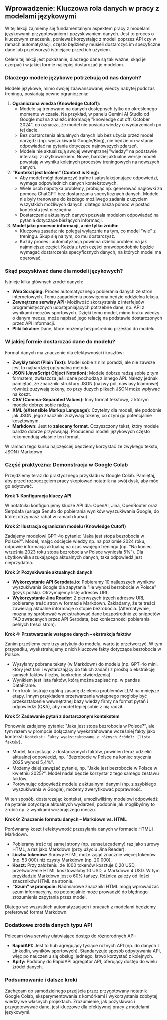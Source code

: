 ## Wprowadzenie: Kluczowa rola danych w pracy z modelami językowymi
W tej lekcji zajmiemy się fundamentalnym aspektem pracy z modelami językowymi: przygotowaniem i pozyskiwaniem danych. Jest to proces o kluczowym znaczeniu, ponieważ korzystając z modeli poprzez API czy w ramach automatyzacji, często będziemy musieli dostarczyć im specyficzne dane lub przetworzyć istniejące przed ich użyciem.

Celem tej lekcji jest pokazanie, dlaczego dane są tak ważne, skąd je czerpać i w jakiej formie najlepiej dostarczać je modelom.

### Dlaczego modele językowe potrzebują od nas danych?
Modele językowe, mimo swojej zaawansowanej wiedzy nabytej podczas treningu, posiadają pewne ograniczenia:

1.  **Ograniczona wiedza (Knowledge Cutoff):**
    *   Modele są trenowane na danych dostępnych tylko do określonego momentu w czasie. Na przykład, w panelu Gemini AI Studio od Google można znaleźć informację "knowledge cut off: October 2024", co oznacza, że model nie posiada wiedzy o wydarzeniach po tej dacie.
    *   Bez dostarczenia aktualnych danych lub bez użycia przez model narzędzi (np. wyszukiwarki Google/Bing), nie będzie on w stanie odpowiadać na pytania dotyczące najnowszych zdarzeń.
    *   Modele nie aktualizują swojej wewnętrznej "wiedzy" na podstawie interakcji z użytkownikiem. Nowe, bardziej aktualne wersje modeli powstają w wyniku kolejnych procesów treningowych na nowszych danych.
2.  **"Kontekst jest królem" (Context is King):**
    *   Aby model mógł dostarczyć trafne i satysfakcjonujące odpowiedzi, wymaga odpowiednich danych kontekstowych.
    *   Wiele osób napotyka problemy, próbując np. generować nagłówki za pomocą ChatGPT bez dostarczania specyficznych danych. Modele nie były trenowane do każdego możliwego zadania z użyciem wszystkich możliwych danych, dlatego nasza pomoc w postaci kontekstu jest niezbędna.
    *   Dostarczenie aktualnych danych pozwala modelom odpowiadać na pytania dotyczące bieżących informacji.
3.  **Model jako procesor informacji, a nie tylko źródło:**
    *   Kluczowa zasada: nie polegaj wyłącznie na tym, co model "wie" z treningu. Skup się na tym, co mu dostarczysz.
    *   Każdy proces i automatyzacja powinna dzielić problem na jak najmniejsze części. Każda z tych części prawdopodobnie będzie wymagać dostarczenia specyficznych danych, na których model ma operować.

### Skąd pozyskiwać dane dla modeli językowych?
Istnieje kilka głównych źródeł danych:
*   **Web Scraping:** Proces automatycznego pobierania danych ze stron internetowych. Temu zagadnieniu poświęcona będzie oddzielna lekcja.
*   **Zewnętrzne serwisy API:** Możliwość skorzystania z interfejsów programistycznych udostępniających potrzebne dane, np. API z wynikami meczów sportowych. Dzięki temu model, mimo braku wiedzy o danym meczu, może napisać jego relację na podstawie dostarczonych przez API informacji.
*   **Pliki lokalne:** Dane, które możemy bezpośrednio przesłać do modelu.

### W jakiej formie dostarczać dane do modelu?
Format danych ma znaczenie dla efektywności i kosztów:
*   **Zwykły tekst (Plain Text):** Model sobie z nim poradzi, ale nie zawsze jest to najbardziej optymalna metoda.
*   **JSON (JavaScript Object Notation):** Modele dobrze radzą sobie z tym formatem, zwłaszcza jeśli dane pochodzą z innego API. Należy jednak pamiętać, że znaczniki struktury JSON (nazwy pól, nawiasy klamrowe) również zużywają tokeny, co przy dużych plikach JSON może wpływać na koszt.
*   **CSV (Comma-Separated Values):** Inny format tekstowy, z którym modele dobrze sobie radzą.
*   **XML (eXtensible Markup Language):** Czytelny dla modeli, ale podobnie jak JSON, jego znaczniki zużywają tokeny, co czyni go potencjalnie kosztownym.
*   **Markdown:** Jest to **zalecany format**. Oczyszczony tekst, który modele bardzo dobrze przyswajają. Producenci modeli językowych często rekomendują właśnie ten format.

W ramach tego kursu najczęściej będziemy korzystać ze zwykłego tekstu, JSON i Markdown.

### Część praktyczna: Demonstracja w Google Colab
Przejdziemy teraz do praktycznego przykładu w Google Colab. Pamiętaj, aby przed rozpoczęciem pracy skopiować notatnik na swój dysk, aby móc go edytować.

**Krok 1: Konfiguracja kluczy API**

W notatniku konfigurujemy klucze API dla: OpenAI, Jina, OpenRouter oraz Serpdata (usługa Senuto do pobierania wyników wyszukiwania Google, do której otrzymasz rabat w ramach kursu).

**Krok 2: Ilustracja ograniczeń modelu (Knowledge Cutoff)**

Zadajemy modelowi GPT-4o pytanie: "Jaka jest stopa bezrobocia w Polsce?". Model, mając odcięcie wiedzy np. na poziomie 2024 roku, odpowie informacją aktualną na czas swojego treningu (np. "Na koniec września 2023 roku stopa bezrobocia w Polsce wyniosła 5%"). Dla użytkownika szukającego aktualnych danych, taka odpowiedź jest nieprzydatna.

**Krok 3: Pozyskiwanie aktualnych danych**
*   **Wykorzystanie API Serpdata.io:** Pobieramy 10 najlepszych wyników wyszukiwania Google dla zapytania "Ile wynosi bezrobocie w Polsce" (język polski). Otrzymujemy listę adresów URL.
*   **Wykorzystanie Jina Reader:** Z pierwszych trzech adresów URL pobieramy treść stron w formacie Markdown. Zakładamy, że te treści zawierają aktualne informacje o stopie bezrobocia. (Alternatywnie, można by spróbować wyekstrahować dane bezpośrednio ze snippetów FAQ zwracanych przez API Serpdata, bez konieczności pobierania pełnych treści stron).

**Krok 4: Przetwarzanie wstępne danych – ekstrakcja faktów**

Zanim prześlemy całe trzy artykuły do modelu, warto je przetworzyć. W tym przypadku, wyekstrahujemy z nich kluczowe fakty dotyczące bezrobocia w Polsce.
*   Wysyłamy pobrane teksty (w Markdown) do modelu (np. GPT-4o mini, który jest tani i wystarczający do takich zadań) z prośbą o ekstrakcję samych faktów (liczby, konkretne stwierdzenia).
*   Wynikiem jest lista faktów, którą można zapisać np. w pandas DataFrame.
*   Ten krok ilustruje ogólną zasadę dzielenia problemów LLM na mniejsze etapy. Innym przykładem przetwarzania wstępnego mogłoby być przekształcenie wewnętrznej bazy wiedzy firmy na format pytań i odpowiedzi (Q&A), aby model lepiej sobie z nią radził.

**Krok 5: Zadawanie pytań z dostarczonym kontekstem**

Ponownie zadajemy pytanie: "Jaka jest stopa bezrobocia w Polsce?", ale tym razem w prompcie dołączamy wyekstrahowane wcześniej fakty jako kontekst: `Kontekst: Fakty wyekstraktowane z różnych źródeł: [lista faktów]`.
*   Model, korzystając z dostarczonych faktów, powinien teraz udzielić aktualnej odpowiedzi, np. "Bezrobocie w Polsce na koniec stycznia 2025 wynosi 5,4%".
*   Możemy dalej zawężać pytanie, np. "Jakie jest bezrobocie w Polsce w kwietniu 2025?". Model nadal będzie korzystał z tego samego zestawu faktów.
*   Porównując odpowiedź modelu z aktualnymi danymi (np. z szybkiego wyszukiwania w Google), możemy zweryfikować poprawność.

W ten sposób, dostarczając kontekst, umożliwiliśmy modelowi odpowiedź na pytanie dotyczące aktualnych wydarzeń, podobnie jak moglibyśmy to zrobić np. z wynikami wczorajszego meczu.

**Krok 6: Znaczenie formatu danych – Markdown vs. HTML**

Porównamy koszt i efektywność przesyłania danych w formacie HTML i Markdown.
*   Pobieramy treść tej samej strony (np. sensei.academy) raz jako surowy HTML, a raz jako Markdown (przy użyciu Jina Reader).
*   **Liczba tokenów:** Surowy HTML może zająć znacznie więcej tokenów (np. 53 000) niż czysty Markdown (np. 20 000).
*   **Koszt:** Przy założeniu, że 1000 tokenów kosztuje 0,20 USD, przetworzenie HTML kosztowałoby 10 USD, a Markdown 4 USD. W tym przykładzie Markdown jest o 60% tańszy. Różnica zależy od ilości znaczników HTML na stronie.
*   **"Szum" w prompcie:** Nadmiarowe znaczniki HTML mogą wprowadzać szum informacyjny, co potencjalnie może prowadzić do błędnego zrozumienia zapytania przez model.

Dlatego we wszystkich automatyzacjach i pracach z modelami będziemy preferować format Markdown.

### Dodatkowe źródła danych typu API
Polecam dwa serwisy ułatwiające dostęp do różnorodnych API:
*   **RapidAPI:** Jest to hub agregujący tysiące różnych API (np. do danych z LinkedIn, wyników sportowych). Standaryzuje sposób odpytywania API, więc po nauczeniu się obsługi jednego, łatwo korzystać z kolejnych.
*   **Apify:** Podobny do RapidAPI agregator API, oferujący dostęp do wielu źródeł danych.

### Podsumowanie i dalsze kroki
Zachęcam do samodzielnego przejścia przez przygotowany notatnik Google Colab, eksperymentowania z komórkami i wykorzystania zdobytej wiedzy we własnych projektach. Zrozumienie, jak pozyskiwać i przygotowywać dane, jest kluczowe dla efektywnej pracy z modelami językowymi. 